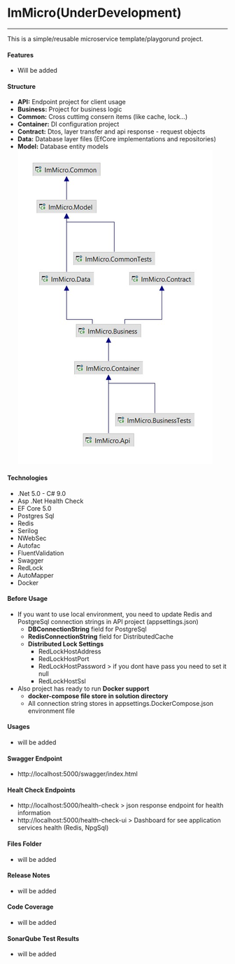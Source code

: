 #   **ImMicro(UnderDevelopment)**
------------------------------

This is a simple/reusable microservice template/playgorund project.  

#### Features
- Will be added

#### Structure
- **API:** Endpoint project for client usage  
- **Business:** Project for business logic        
- **Common:** Cross cuttimg consern items (like cache, lock...)   
- **Container:** DI configuration project   
- **Contract:** Dtos, layer transfer and api response - request objects   
- **Data:** Database layer files (EfCore implementations and repositories)    
- **Model:** Database entity models   
![alt tag](Files/solutiondiagram.jpg)  

#### Technologies

* .Net 5.0 - C# 9.0
* Asp .Net Health Check  
* EF Core 5.0  
* Postgres Sql  
* Redis  
* Serilog  
* NWebSec  
* Autofac  
* FluentValidation  
* Swagger  
* RedLock  
* AutoMapper  
* Docker

#### Before Usage
* If you want to use local environment, you need to update Redis and PostgreSql connection strings in API project  (appsettings.json)    
    * **DBConnectionString** field for PostgreSql
    * **RedisConnectionString** field for DistributedCache
    * **Distributed Lock Settings**
        * RedLockHostAddress
        * RedLockHostPort
        * RedLockHostPassword > if you dont have pass you need to set it null
        * RedLockHostSsl
* Also project has ready to run **Docker support**
    * **docker-compose file store in solution directory**
    * All connection string stores in appsettings.DockerCompose.json environment file

#### Usages
* will be added

#### Swagger Endpoint   
* http://localhost:5000/swagger/index.html

#### Healt Check Endpoints   
* http://localhost:5000/health-check    > json response endpoint for health information
* http://localhost:5000/health-check-ui > Dashboard for see application services health (Redis, NpgSql)    

#### Files Folder
* will be added

#### Release Notes
* will be added

#### Code Coverage
* will be added

#### SonarQube Test Results
* will be added
